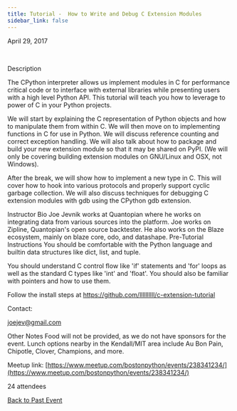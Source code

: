 ```yaml
---
title: Tutorial -  How to Write and Debug C Extension Modules
sidebar_link: false
---
```


April 29, 2017


   

Description

The CPython interpreter allows us implement modules in C for performance critical code or to interface with external libraries while presenting users with a high level Python API. This tutorial will teach you how to leverage to power of C in your Python projects.

We will start by explaining the C representation of Python objects and how to manipulate them from within C. We will then move on to implementing functions in C for use in Python. We will discuss reference counting and correct exception handling. We will also talk about how to package and build your new extension module so that it may be shared on PyPI. (We will only be covering building extension modules on GNU/Linux and OSX, not Windows).

After the break, we will show how to implement a new type in C. This will cover how to hook into various protocols and properly support cyclic garbage collection. We will also discuss techniques for debugging C extension modules with gdb using the CPython gdb extension.

Instructor Bio Joe Jevnik works at Quantopian where he works on integrating data from various sources into the platform. Joe works on Zipline, Quantopian's open source backtester. He also works on the Blaze ecosystem, mainly on blaze core, odo, and datashape. Pre-Tutorial Instructions You should be comfortable with the Python language and builtin data structures like dict, list, and tuple.

You should understand C control flow like 'if' statements and 'for' loops as well as the standard C types like 'int' and 'float'. You should also be familiar with pointers and how to use them.

Follow the install steps at https://github.com/llllllllll/c-extension-tutorial

Contact:

joejev@gmail.com

Other Notes Food will not be provided, as we do not have sponsors for the event. Lunch options nearby in the Kendall/MIT area include Au Bon Pain, Chipotle, Clover, Champions, and more.


Meetup link: [https://www.meetup.com/bostonpython/events/238341234/](https://www.meetup.com/bostonpython/events/238341234/)

24 attendees

[Back to Past Event](past-events.md)